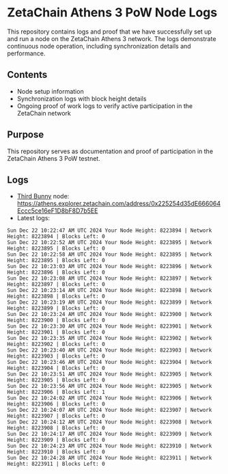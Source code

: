 # ZetaChain Athens 3 PoW Node Logs
This repository contains logs and proof that we have successfully set up and run a node on the ZetaChain Athens 3 network. The logs demonstrate continuous node operation, including synchronization details and performance.

## Contents
- Node setup information
- Synchronization logs with block height details
- Ongoing proof of work logs to verify active participation in the ZetaChain network

## Purpose
This repository serves as documentation and proof of participation in the ZetaChain Athens 3 PoW testnet.

## Logs

- [Third Bunny](https://thirdbunny.xyz/) node: https://athens.explorer.zetachain.com/address/0x225254d35dE666064Eccc5ce16eF1D8bF8D7b5EE
- Latest logs:
```
Sun Dec 22 10:22:47 AM UTC 2024 Your Node Height: 8223894 | Network Height: 8223894 | Blocks Left: 0
Sun Dec 22 10:22:52 AM UTC 2024 Your Node Height: 8223895 | Network Height: 8223895 | Blocks Left: 0
Sun Dec 22 10:22:58 AM UTC 2024 Your Node Height: 8223895 | Network Height: 8223895 | Blocks Left: 0
Sun Dec 22 10:23:03 AM UTC 2024 Your Node Height: 8223896 | Network Height: 8223896 | Blocks Left: 0
Sun Dec 22 10:23:08 AM UTC 2024 Your Node Height: 8223897 | Network Height: 8223897 | Blocks Left: 0
Sun Dec 22 10:23:14 AM UTC 2024 Your Node Height: 8223898 | Network Height: 8223898 | Blocks Left: 0
Sun Dec 22 10:23:19 AM UTC 2024 Your Node Height: 8223899 | Network Height: 8223899 | Blocks Left: 0
Sun Dec 22 10:23:24 AM UTC 2024 Your Node Height: 8223900 | Network Height: 8223900 | Blocks Left: 0
Sun Dec 22 10:23:30 AM UTC 2024 Your Node Height: 8223901 | Network Height: 8223901 | Blocks Left: 0
Sun Dec 22 10:23:35 AM UTC 2024 Your Node Height: 8223902 | Network Height: 8223902 | Blocks Left: 0
Sun Dec 22 10:23:40 AM UTC 2024 Your Node Height: 8223903 | Network Height: 8223903 | Blocks Left: 0
Sun Dec 22 10:23:46 AM UTC 2024 Your Node Height: 8223904 | Network Height: 8223904 | Blocks Left: 0
Sun Dec 22 10:23:51 AM UTC 2024 Your Node Height: 8223905 | Network Height: 8223905 | Blocks Left: 0
Sun Dec 22 10:23:56 AM UTC 2024 Your Node Height: 8223905 | Network Height: 8223906 | Blocks Left: 1
Sun Dec 22 10:24:02 AM UTC 2024 Your Node Height: 8223906 | Network Height: 8223906 | Blocks Left: 0
Sun Dec 22 10:24:07 AM UTC 2024 Your Node Height: 8223907 | Network Height: 8223907 | Blocks Left: 0
Sun Dec 22 10:24:12 AM UTC 2024 Your Node Height: 8223908 | Network Height: 8223908 | Blocks Left: 0
Sun Dec 22 10:24:17 AM UTC 2024 Your Node Height: 8223909 | Network Height: 8223909 | Blocks Left: 0
Sun Dec 22 10:24:23 AM UTC 2024 Your Node Height: 8223910 | Network Height: 8223910 | Blocks Left: 0
Sun Dec 22 10:24:28 AM UTC 2024 Your Node Height: 8223911 | Network Height: 8223911 | Blocks Left: 0
```
